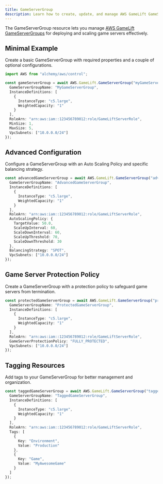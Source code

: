 ```yaml
---
title: GameServerGroup
description: Learn how to create, update, and manage AWS GameLift GameServerGroups using Alchemy Cloud Control.
---
```



The GameServerGroup resource lets you manage [AWS GameLift GameServerGroups](https://docs.aws.amazon.com/gamelift/latest/userguide/) for deploying and scaling game servers effectively.

## Minimal Example

Create a basic GameServerGroup with required properties and a couple of optional configurations.

```ts
import AWS from "alchemy/aws/control";

const gameServerGroup = await AWS.GameLift.GameServerGroup("myGameServerGroup", {
  GameServerGroupName: "MyGameServerGroup",
  InstanceDefinitions: [
    {
      InstanceType: "c5.large",
      WeightedCapacity: "1"
    }
  ],
  RoleArn: "arn:aws:iam::123456789012:role/GameLiftServerRole",
  MinSize: 1,
  MaxSize: 5,
  VpcSubnets: ["10.0.0.0/24"]
});
```

## Advanced Configuration

Configure a GameServerGroup with an Auto Scaling Policy and specific balancing strategy.

```ts
const advancedGameServerGroup = await AWS.GameLift.GameServerGroup("advancedGameServerGroup", {
  GameServerGroupName: "AdvancedGameServerGroup",
  InstanceDefinitions: [
    {
      InstanceType: "c5.large",
      WeightedCapacity: "1"
    }
  ],
  RoleArn: "arn:aws:iam::123456789012:role/GameLiftServerRole",
  AutoScalingPolicy: {
    TargetValue: 50.0,
    ScaleUpInterval: 60,
    ScaleDownInterval: 60,
    ScaleUpThreshold: 70,
    ScaleDownThreshold: 30
  },
  BalancingStrategy: "SPOT",
  VpcSubnets: ["10.0.0.0/24"]
});
```

## Game Server Protection Policy

Create a GameServerGroup with a protection policy to safeguard game servers from termination.

```ts
const protectedGameServerGroup = await AWS.GameLift.GameServerGroup("protectedGameServerGroup", {
  GameServerGroupName: "ProtectedGameServerGroup",
  InstanceDefinitions: [
    {
      InstanceType: "c5.large",
      WeightedCapacity: "1"
    }
  ],
  RoleArn: "arn:aws:iam::123456789012:role/GameLiftServerRole",
  GameServerProtectionPolicy: "FULLY_PROTECTED",
  VpcSubnets: ["10.0.0.0/24"]
});
```

## Tagging Resources

Add tags to your GameServerGroup for better management and organization.

```ts
const taggedGameServerGroup = await AWS.GameLift.GameServerGroup("taggedGameServerGroup", {
  GameServerGroupName: "TaggedGameServerGroup",
  InstanceDefinitions: [
    {
      InstanceType: "c5.large",
      WeightedCapacity: "1"
    }
  ],
  RoleArn: "arn:aws:iam::123456789012:role/GameLiftServerRole",
  Tags: [
    {
      Key: "Environment",
      Value: "Production"
    },
    {
      Key: "Game",
      Value: "MyAwesomeGame"
    }
  ]
});
```
